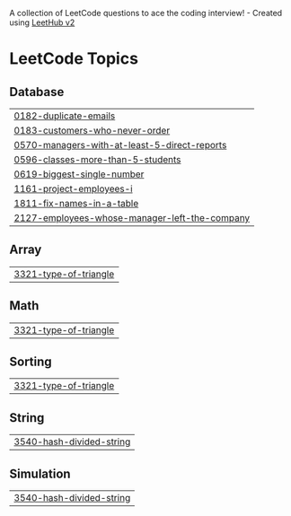 A collection of LeetCode questions to ace the coding interview! - Created using [LeetHub v2](https://github.com/arunbhardwaj/LeetHub-2.0)
<!---LeetCode Topics Start-->
# LeetCode Topics
## Database
|  |
| ------- |
| [0182-duplicate-emails](https://github.com/sadiquesq/leetcode/tree/master/0182-duplicate-emails) |
| [0183-customers-who-never-order](https://github.com/sadiquesq/leetcode/tree/master/0183-customers-who-never-order) |
| [0570-managers-with-at-least-5-direct-reports](https://github.com/sadiquesq/leetcode/tree/master/0570-managers-with-at-least-5-direct-reports) |
| [0596-classes-more-than-5-students](https://github.com/sadiquesq/leetcode/tree/master/0596-classes-more-than-5-students) |
| [0619-biggest-single-number](https://github.com/sadiquesq/leetcode/tree/master/0619-biggest-single-number) |
| [1161-project-employees-i](https://github.com/sadiquesq/leetcode/tree/master/1161-project-employees-i) |
| [1811-fix-names-in-a-table](https://github.com/sadiquesq/leetcode/tree/master/1811-fix-names-in-a-table) |
| [2127-employees-whose-manager-left-the-company](https://github.com/sadiquesq/leetcode/tree/master/2127-employees-whose-manager-left-the-company) |
## Array
|  |
| ------- |
| [3321-type-of-triangle](https://github.com/sadiquesq/leetcode/tree/master/3321-type-of-triangle) |
## Math
|  |
| ------- |
| [3321-type-of-triangle](https://github.com/sadiquesq/leetcode/tree/master/3321-type-of-triangle) |
## Sorting
|  |
| ------- |
| [3321-type-of-triangle](https://github.com/sadiquesq/leetcode/tree/master/3321-type-of-triangle) |
## String
|  |
| ------- |
| [3540-hash-divided-string](https://github.com/sadiquesq/leetcode/tree/master/3540-hash-divided-string) |
## Simulation
|  |
| ------- |
| [3540-hash-divided-string](https://github.com/sadiquesq/leetcode/tree/master/3540-hash-divided-string) |
<!---LeetCode Topics End-->